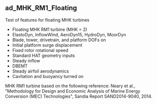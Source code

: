 ## ad_MHK_RM1_Floating

Test of features for floating MHK turbines

- Floating MHK RM1 turbine (MHK = 2)
- ElastoDyn, InflowWind, AeroDyn15, HydroDyn, MoorDyn
- Blade, tower, drivetrain, and platform DOFs on
- Initial platform surge displacement
- Fixed rotor rotational speed
- Standard HAT geometry inputs
- Steady inflow
- DBEMT
- Steady airfoil aerodynamics
- Cavitation and buoyancy turned on

MHK RM1 turbine based on the following reference:
Neary et al., "Methodology for Design and Economic Analysis of Marine Energy 
Conversion (MEC) Technologies", Sandia Report SAND2014-9040, 2014.
